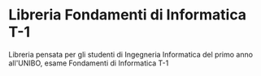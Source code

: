 # Libreria Fondamenti di Informatica T-1


 Libreria pensata per gli studenti di Ingegneria Informatica del primo anno all'UNIBO, esame Fondamenti di Informatica T-1
